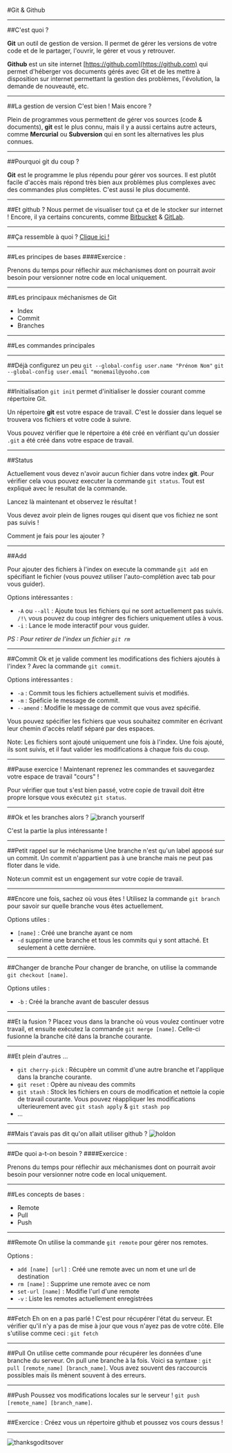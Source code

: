#Git & Github


***


##C'est quoi ?

**Git** un outil de gestion de version. Il permet de gérer les versions de votre code et de le partager, l'ouvrir, le gérer et vous y retrouver.

**Github** est un site internet [https://github.com](https://github.com) qui permet d'héberger vos documents gérés avec Git et de les mettre à disposition sur internet permettant la gestion des problèmes, l'évolution, la demande de nouveauté, etc.



---



##La gestion de version
C'est bien ! Mais encore ?

Plein de programmes vous permettent de gérer vos sources (code & documents), **git** est le plus connu, mais il y a aussi certains autre acteurs, comme **Mercurial** ou **Subversion** qui en sont les alternatives les plus connues.


***


##Pourquoi git du coup ?

**Git** est le programme le plus répendu pour gérer vos sources. Il est plutôt facile d'accès mais répond très bien aux problèmes plus complexes avec des commandes plus complètes. C'est aussi le plus documenté.



---



##Et github ?
Nous permet de visualiser tout ça et de le stocker sur internet ! Encore, il ya certains concurents, comme [Bitbucket](https://bitbucket.org/) & [GitLab](https://about.gitlab.com/).


***


##Ça ressemble à quoi ?
[Clique ici !](https://github.com/blank-project/_blank/)



---



##Les principes de bases
####Exercice :

Prenons du temps pour réflechir aux méchanismes dont on pourrait avoir besoin pour versionner notre code en local uniquement.



---



##Les principaux méchanismes de Git
* Index
* Commit
* Branches



---



##Les commandes principales


***


##Déjà configurez un peu
`git --global-config user.name "Prénom Nom"`
`git --global-config user.email "monemail@yooho.com`


***


##Initialisation
`git init` permet d'initialiser le dossier courant comme répertoire Git.

Un répertoire **git** est votre espace de travail. C'est le dossier dans lequel se trouvera vos fichiers et votre code à suivre.

Vous pouvez vérifier que le répertoire a été créé en vérifiant qu'un dossier `.git` a été créé dans votre espace de travail.


***


##Status

Actuellement vous devez n'avoir aucun fichier dans votre index **git**. Pour vérifier cela vous pouvez executer la commande `git status`. Tout est expliqué avec le resultat de la commande.

Lancez là maintenant et observez le résultat !

Vous devez avoir plein de lignes rouges qui disent que vos fichiez ne sont pas suivis !

Comment je fais pour les ajouter ?


***


##Add

Pour ajouter des fichiers à l'index on execute la commande `git add` en spécifiant le fichier (vous pouvez utiliser l'auto-complétion avec tab pour vous guider).

Options intéressantes :
* `-A` ou `--all` : Ajoute tous les fichiers qui ne sont actuellement pas suivis. `/!\` vous pouvez du coup intégrer des fichiers uniquement utiles à vous.
* `-i` : Lance le mode interactif pour vous guider.

_PS : Pour retirer de l'index un fichier `git rm`_

***


##Commit
Ok et je valide comment les modifications des fichiers ajoutés à l'index ? Avec la commande `git commit`.

Options intéressantes :
* `-a` : Commit tous les fichiers actuellement suivis et modifiés.
* `-m` : Spéficie le message de commit.
* `--amend` : Modifie le message de commit que vous avez spécifié.

Vous pouvez spécifier les fichiers que vous souhaitez commiter en écrivant leur chemin d'accès relatif séparé par des espaces.

Note: Les fichiers sont ajouté uniquement une fois à l'index. Une fois ajouté, ils sont suivis, et il faut valider les modifications à chaque fois du coup.


***


##Pause exercice !
Maintenant reprenez les commandes et sauvegardez votre espace de travail "cours" !

Pour vérifier que tout s'est bien passé, votre copie de travail doit être propre lorsque vous exécutez `git status`.


***


##Ok et les branches alors ?
![branch yourserlf](git.jpg)

C'est la partie la plus intéressante !


***


##Petit rappel sur le méchanisme
Une branche n'est qu'un label apposé sur un commit. Un commit n'appartient pas à une branche mais ne peut pas floter dans le vide.

Note:un commit est un engagement sur votre copie de travail.


***


##Encore une fois, sachez où vous êtes !
Utilisez la commande `git branch` pour savoir sur quelle branche vous êtes actuellement.

Options utiles :
* `[name]` : Créé une branche ayant ce nom
* `-d` supprime une branche et tous les commits qui y sont attaché. Et seulement à cette dernière.


***


##Changer de branche
Pour changer de branche, on utilise la commande `git checkout [name]`.

Options utiles :
* `-b` : Créé la branche avant de basculer dessus


***


##Et la fusion ?
Placez vous dans la branche où vous voulez continuer votre travail, et ensuite exécutez la commande `git merge [name]`. Celle-ci fusionne la branche cité dans la branche courante.


***


##Et plein d'autres ...

* `git cherry-pick` : Récupère un commit d'une autre branche et l'applique dans la branche courante.
* `git reset` : Opère au niveau des commits
* `git stash` : Stock les fichiers en cours de modification et nettoie la copie de travail courante. Vous pouvez réappliquer les modifications ulterieurement avec `git stash apply` & `git stash pop`
* ...



---



##Mais t'avais pas dit qu'on allait utiliser github ?
![holdon](holdon.jpg)


***


##De quoi a-t-on besoin ?
####Exercice :

Prenons du temps pour réflechir aux méchanismes dont on pourrait avoir besoin pour versionner notre code en local uniquement.


***


##Les concepts de bases :
* Remote
* Pull
* Push


***


##Remote
On utilise la commande `git remote` pour gérer nos remotes.

Options :

* `add [name] [url]` : Créé une remote avec un nom et une url de destination
* `rm [name]` : Supprime une remote avec ce nom
* `set-url [name]` : Modifie l'url d'une remote
* `-v` : Liste les remotes actuellement enregistrées


***


##Fetch
Eh on en a pas parlé !
C'est pour récupérer l'état du serveur. Et vérifier qu'il n'y a pas de mise à jour que vous n'ayez pas de votre côté. Elle s'utilise comme ceci : `git fetch`


***


##Pull
On utilise cette commande pour récupérer les données d'une branche du serveur. On pull une branche à la fois. Voici sa syntaxe :
`git pull [remote_name] [branch_name]`. Vous avez souvent des raccourcis possibles mais ils mènent souvent à des erreurs.


***


##Push
Poussez vos modifications locales sur le serveur ! `git push [remote_name] [branch_name]`.


***


##Exercice :
Créez vous un répertoire github et poussez vos cours dessus !



---



![thanksgoditsover](thanksgoditsover.jpg)

